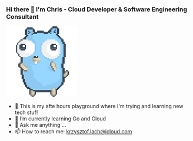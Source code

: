 ### Hi there 👋 I'm Chris - Cloud Developer & Software Engineering Consultant


![image info](https://raw.githubusercontent.com/bashbunni/bashbunni/main/dancing-gopher.gif)

- 🔭 This is my afte hours playground where I'm trying and learning new tech stuf!
- 🌱 I’m currently learning Go and Cloud
- 💬 Ask me anything ...
- 📫 How to reach me: krzysztof.lach@icloud.com
